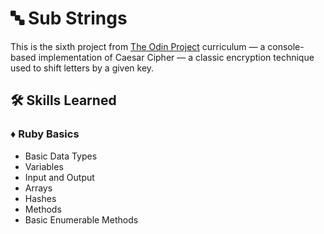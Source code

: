 # 🔤 Sub Strings

This is the sixth project from [The Odin Project](https://github.com/TheOdinProject) curriculum — a console-based implementation of Caesar Cipher — a classic encryption technique used to shift letters by a given key.

## 🛠️ Skills Learned

### ♦️ Ruby Basics

- Basic Data Types
- Variables
- Input and Output
- Arrays
- Hashes
- Methods
- Basic Enumerable Methods
